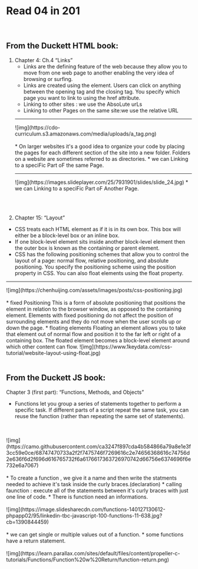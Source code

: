 # Read 04 in 201
<br/>
 
## From the Duckett HTML book:

1. Chapter 4: Ch.4 “Links”
   * Links are the defining feature of the web because they allow you to move from one web page to another enabling the very idea of browsing or surfing.
   * Links are created using the <a> element. Users can click on anything between the opening <a> tag and the closing </a> tag. You specify which page you want to link to using the href attribute.
   * Linking to other sites : we use the AbsoLute urLs
   * Linking to other Pages on the same site:we use the relative URL 
   <hr>
   ![img](https://cdo-curriculum.s3.amazonaws.com/media/uploads/a_tag.png)
   <br/>
   <br/>
   * On larger websites it's a good idea to organize your code by placing the pages for each different section of the site into a new folder. Folders on a website are sometimes referred to as directories.
   * we can Linking to a speciFic Part oF the same Page.
   <hr>
   ![img](https://images.slideplayer.com/25/7931901/slides/slide_24.jpg)
   * we can Linking to a speciFic Part oF Another Page.
<br/>
<br/>

2. Chapter 15: “Layout” 
  
  * CSS treats each HTML element as if it is in its own box. This box will either be a block-level box or an inline box.
  * If one block-level element sits inside another block-level element then the outer box is known as the containing or parent element.
  * CSS has the following positioning schemes that allow you to control the layout of a page: normal flow, relative positioning, and absolute positioning. You specify the positioning scheme using the position property in CSS. You can also float elements using the float property.
  <hr>
  ![img](https://chenhuijing.com/assets/images/posts/css-positioning.jpg)
  <br/>
  <br/>
  * fixed Positioning This is a form of absolute positioning that positions the element in relation to the browser window, as opposed to the containing element. Elements with fixed positioning do not affect the position of surrounding elements and they do not move when the user scrolls up or down the page.
  * floating elements Floating an element allows you to take that element out of normal flow and position it to the far left or right of a containing box. The floated element becomes a block-level element around which other content can flow.
  ![img](https://www.1keydata.com/css-tutorial/website-layout-using-float.jpg)
  <br/>
<br/>

## From the Duckett JS book:
Chapter 3 (first part): “Functions, Methods, and Objects”
  * Functions let you group a series of statements together to perform a specific task. If different parts of a script repeat the same task, you can reuse the function (rather than repeating the same set of statements). 
  <br/>
  <br/>
  ![img](https://camo.githubusercontent.com/ca3247f897cda4b584866a79a8e1e3f3cc59e0ce/68747470733a2f2f7475746f7269616c2e74656368616c74756d2e636f6d2f696d616765732f6a6176617363726970742d66756e6374696f6e732e6a7067)
  <br/><br/>
  * To create a function , we give it a name and then write the statments needed to achieve it's task inside the curly braces.(declaration)
  * calling faunction : execute all of the statements between it's curly braces with just one line of code.
  * There is function need an informations.
  <br/><br/>
  ![img](https://image.slidesharecdn.com/functions-140127130612-phpapp02/95/linkedin-tbc-javascript-100-functions-11-638.jpg?cb=1390844459)<br/><br/>
  * we can get single or multiple values out of a function.
  * some functions have a return statement.
  <br/><br/>
  ![img](https://learn.parallax.com/sites/default/files/content/propeller-c-tutorials/Functions/Function%20w%20Return/function-return.png)
  




 


